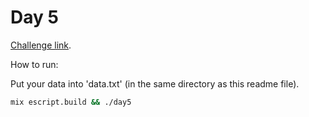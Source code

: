 # Day 5

[Challenge link](https://adventofcode.com/2024/day/5).

How to run:

Put your data into 'data.txt' (in the same directory as this readme file).

```sh
mix escript.build && ./day5
```
